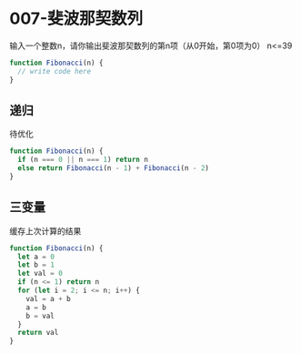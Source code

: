 # 007-斐波那契数列

输入一个整数n，请你输出斐波那契数列的第n项（从0开始，第0项为0）
n<=39

```js
function Fibonacci(n) {
  // write code here
}
```

## 递归

待优化

```js
function Fibonacci(n) {
  if (n === 0 || n === 1) return n
  else return Fibonacci(n - 1) + Fibonacci(n - 2)
}
```

## 三变量

缓存上次计算的结果

```js
function Fibonacci(n) {
  let a = 0
  let b = 1
  let val = 0
  if (n <= 1) return n
  for (let i = 2; i <= n; i++) {
    val = a + b
    a = b
    b = val
  }
  return val
}
```

